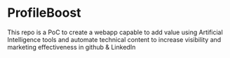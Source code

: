 # ProfileBoost
This repo is a PoC to create a webapp capable to add value using Artificial Intelligence tools and automate technical content to increase visibility and marketing effectiveness in github &amp; LinkedIn
